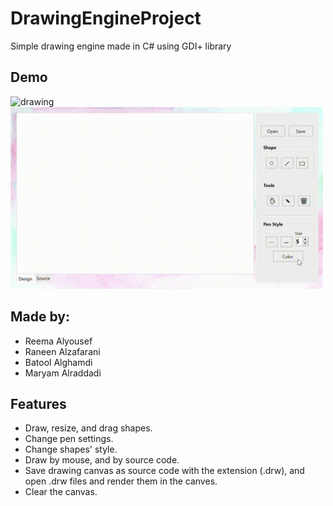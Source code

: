 # DrawingEngineProject
Simple drawing engine made in C# using GDI+ library

## Demo


<img src="demo.gif" alt="drawing" width="500"/>

<img src="srccode.gif" alt="drawing" width="500"/>

## Made by:
- Reema Alyousef
- Raneen Alzafarani
- Batool Alghamdi
- Maryam Alraddadi

## Features 
- Draw, resize, and drag shapes.
- Change pen settings.
- Change shapes' style.
- Draw by mouse, and by source code.
- Save drawing canvas as source code with the extension (.drw), and open .drw files and render them in the canves.
- Clear the canvas.
